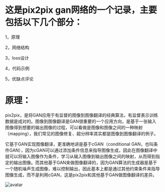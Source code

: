 这是pix2pix gan网络的一个记录，主要包括以下几个部分：
===================================  

1，原理

2，网络结构

3，loss设计

4，代码示例

5，优缺点评论


原理：
===================================
pix2pix，是将GAN应用于有监督的图像到图像翻译的经典算法，有监督表示训练数据是成对的。图像到图像翻译是GAN很重要的一个应用方向，是基于一张输入图像得到想要的输出图像的过程，可以看做是图像和图像之间的一种映射（mapping），我们常见的图像修复、超分辨率其实都是图像到图像翻译的例子。

它基于GAN实现图像翻译，更准确地讲是基于cGAN（conditional GAN，也叫条件GAN），因为cGAN可以通过添加条件信息来指导图像生成，因此在图像翻译中就可以将输入图像作为条件，学习从输入图像到输出图像之间的映射，从而得到指定的输出图像。而其他基于GAN来做图像翻译的，因为GAN算法的生成器是基于一个随机噪声生成图像，难以控制输出，因此基本上都是通过其他约束条件来指导图像生成，而不是利用cGAN，这是pix2pix和其他基于GAN做图像翻译的差异。

![avatar]()


























